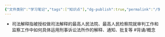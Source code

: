 ```yaml
---
{"文件类别":"学习笔记","tags":["知识点"],"dg-publish":true,"permalink":"/学习笔记studyup/知识点cheese/司法解释/","dgPassFrontmatter":true,"created":"2024-09-12T11:10:20.497+08:00","updated":"2024-09-12T11:11:27.470+08:00"}
---
```


- 司法解释指被授权做司法解释的最高人民法院、最高人民检察院就审判工作和监察工作中如何具体运用刑事诉讼法所作的解释、通知、批复等 #背诵/概念  